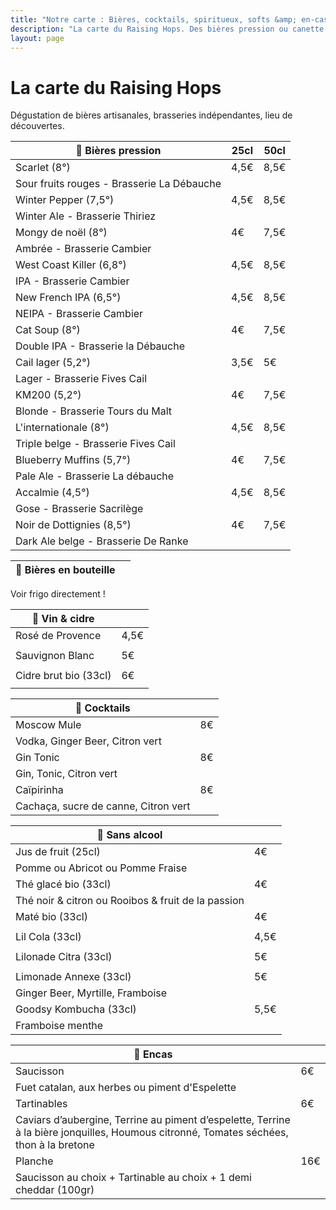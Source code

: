 ```yaml
---
title: "Notre carte : Bières, cocktails, spiritueux, softs &amp; en-cas"
description: "La carte du Raising Hops. Des bières pression ou canette, des cocktails, des softs et des encas."
layout: page
---
```


# La carte du Raising Hops
Dégustation de bières artisanales, brasseries indépendantes, lieu de découvertes.

|🍺 Bières pression|25cl|50cl|
|---|---|---|
|Scarlet (8°) |4,5€|8,5€|
|Sour fruits rouges - Brasserie La Débauche|||
|Winter Pepper (7,5°)|4,5€|8,5€|
|Winter Ale - Brasserie Thiriez||
|Mongy de noël (8°)|4€|7,5€|
|Ambrée - Brasserie Cambier||
|West Coast Killer (6,8°)|4,5€|8,5€|
|IPA - Brasserie Cambier||
|New French IPA (6,5°)|4,5€|8,5€|
|NEIPA - Brasserie Cambier||
|Cat Soup (8°)|4€|7,5€|
|Double IPA - Brasserie la Débauche||
|Cail lager (5,2°)|3,5€|5€|
|Lager - Brasserie Fives Cail||
|KM200 (5,2°)|4€|7,5€|
|Blonde - Brasserie Tours du Malt||
|L'internationale (8°)|4,5€|8,5€|
|Triple belge - Brasserie Fives Cail||
|Blueberry Muffins (5,7°)|4€|7,5€|
|Pale Ale - Brasserie La débauche||
|Accalmie (4,5°)|4,5€|8,5€|
|Gose - Brasserie Sacrilège||
|Noir de Dottignies (8,5°)|4€|7,5€|
|Dark Ale belge - Brasserie De Ranke||

|🍻 Bières en bouteille||
|---|---|
Voir frigo directement !

|🍷 Vin & cidre||
|---|---|
|Rosé de Provence|4,5€|
|||
|Sauvignon Blanc|5€|
|||
|Cidre brut bio (33cl)|6€|
|||

|🍹 Cocktails||
|---|---|
|Moscow Mule|8€|
|Vodka, Ginger Beer, Citron vert||
|Gin Tonic|8€|
|Gin, Tonic, Citron vert||
|Caïpirinha|8€|
|Cachaça, sucre de canne, Citron vert||

|🧃 Sans alcool||
|---|---|
|Jus de fruit (25cl)|4€|
|Pomme ou Abricot ou Pomme Fraise||
|Thé glacé bio (33cl)|4€|
|Thé noir & citron ou Rooibos & fruit de la passion||
|Maté bio (33cl)|4€|
|||
|Lil Cola (33cl)|4,5€|
|||
|Lilonade Citra (33cl)|5€|
|||
|Limonade Annexe (33cl)|5€|
|Ginger Beer, Myrtille, Framboise||
|Goodsy Kombucha (33cl)|5,5€|
|Framboise menthe||

|🥑 Encas||
|---|---|
|Saucisson|6€|
|Fuet catalan, aux herbes ou piment d'Espelette||
|Tartinables|6€|
|Caviars d’aubergine, Terrine au piment d’espelette, Terrine à la bière jonquilles, Houmous citronné, Tomates séchées, thon à la bretone||
|Planche|16€|
|Saucisson au choix + Tartinable au choix + 1 demi cheddar (100gr)||